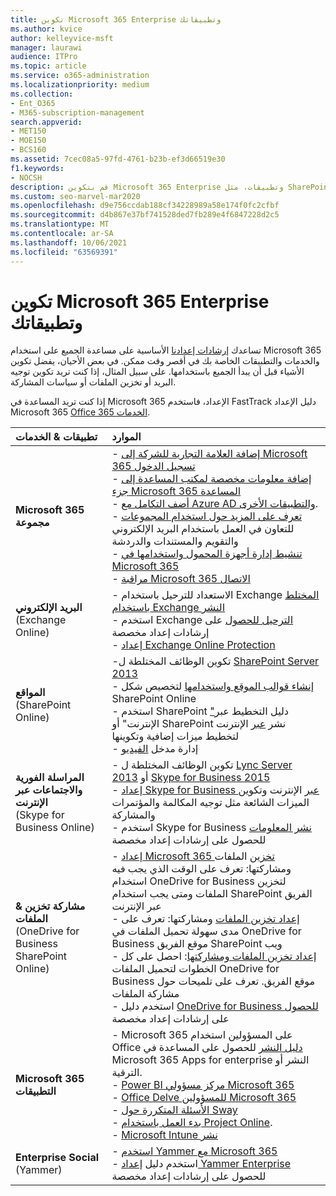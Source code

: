```yaml
---
title: تكوين Microsoft 365 Enterprise وتطبيقاتك
ms.author: kvice
author: kelleyvice-msft
manager: laurawi
audience: ITPro
ms.topic: article
ms.service: o365-administration
ms.localizationpriority: medium
ms.collection:
- Ent_O365
- M365-subscription-management
search.appverid:
- MET150
- MOE150
- BCS160
ms.assetid: 7cec08a5-97fd-4761-b23b-ef3d66519e30
f1.keywords:
- NOCSH
description: قم بتكوين Microsoft 365 Enterprise وتطبيقات، مثل SharePoint Exchange و Skype for Business.
ms.custom: seo-marvel-mar2020
ms.openlocfilehash: d9e756ccdab188cf34228989a58e174f0fc2cfbf
ms.sourcegitcommit: d4b867e37bf741528ded7fb289e4f6847228d2c5
ms.translationtype: MT
ms.contentlocale: ar-SA
ms.lasthandoff: 10/06/2021
ms.locfileid: "63569391"
---
```

# <a name="configure-microsoft-365-enterprise-services-and-applications"></a>تكوين Microsoft 365 Enterprise وتطبيقاتك

تساعدك [إرشادات إعدادنا](../admin/setup/setup.md) الأساسية على مساعدة الجميع على استخدام Microsoft 365 والخدمات والتطبيقات الخاصة بك في أقصر وقت ممكن. في بعض الأحيان، يفضل تكوين الأشياء قبل أن يبدأ الجميع باستخدامها. على سبيل المثال، إذا كنت تريد تكوين توجيه البريد أو تخزين الملفات أو سياسات المشاركة. 
  
إذا كنت تريد المساعدة في Microsoft 365 الإعداد، فاستخدم FastTrack دليل الإعداد **[](https://www.microsoft.com/fasttrack/microsoft-365)** Microsoft 365 [Office 365 الخدمات](setup-guides-for-microsoft-365.md).
  
|**تطبيقات & الخدمات**|**الموارد**|
|:-----|:-----|
|**Microsoft 365 مجموعة** |- [إضافة العلامة التجارية للشركة إلى Microsoft 365 تسجيل الدخول](https://support.office.com/article/Add-your-company-branding-to-Office-365-Sign-In-Page-a1229cdb-ce19-4da5-90c7-2b9b146aef0a) <br> - [إضافة معلومات مخصصة لمكتب المساعدة إلى جزء Microsoft 365 المساعدة](https://support.office.com/article/Add-customized-help-desk-info-to-the-Office-365-help-pane-9dd9b104-68f7-4d49-9a30-82561c7d79a3) <br> - [أضف التكامل مع Azure AD والتطبيقات الأخرى](https://support.office.com/article/Integrated-Apps-and-Azure-AD-for-Office-365-administrators-cb2250e3-451e-416f-bf4e-363549652c2a).  <br> - [تعرف على المزيد حول استخدام المجموعات](https://support.office.com/Article/Learn-more-about-groups-b565caa1-5c40-40ef-9915-60fdb2d97fa2) للتعاون في العمل باستخدام البريد الإلكتروني والتقويم والمستندات والدردشة <br> - [تنشيط إدارة أجهزة المحمول واستخدامها في Microsoft 365](https://support.office.microsoft.com/article/Manage-mobile-devices-in-Office-365-dd892318-bc44-4eb1-af00-9db5430be3cd) <br> - [مراقبة Microsoft 365 الاتصال](monitor-connectivity.md) |
|**البريد الإلكتروني** <br> (Exchange Online) | - الاستعداد للترحيل باستخدام Exchange [المختلط باستخدام Exchange النشر](https://technet.microsoft.com/exdeploy2013)  <br> - استخدم Exchange [الترحيل للحصول](https://aka.ms/office365setup) على إرشادات إعداد مخصصة  <br> - [إعداد Exchange Online Protection](/exchange/standalone-eop/set-up-your-eop-service) |
|**المواقع** <br> (SharePoint Online) | -تكوين الوظائف المختلطة ل [SharePoint Server 2013](/SharePoint/hybrid/hybrid)<br> - [إنشاء قوالب الموقع واستخدامها](https://support.office.com/article/Create-and-use-site-templates-60371B0F-00E0-4C49-A844-34759EBDD989) لتخصيص شكل SharePoint Online <br> - استخدم SharePoint ["](https://support.office.com/article/SharePoint-Online-Planning-Guide-for-Office-365-for-business-d5089cdf-3fd2-4230-acbd-20ecda2f9bb8)دليل التخطيط عبر الإنترنت" أو SharePoint نشر [عبر](https://aka.ms/spoguidance) الإنترنت لتخطيط ميزات إضافية وتكوينها <br> - إدارة مدخل [الفيديو](https://support.office.com/article/Manage-your-Office-365-Video-portal-c059465b-eba9-44e1-b8c7-8ff7793ff5da) |
|**المراسلة الفورية والاجتماعات عبر الإنترنت** <br> (Skype for Business Online) | - تكوين الوظائف المختلطة ل [Lync Server 2013](/previous-versions/office/lync-server-2013/lync-server-2013-lync-server-2013-hybrid) أو [Skype for Business 2015](/skypeforbusiness/hybrid/plan-hybrid-connectivity?bc=%2fSkypeForBusiness%2fbreadcrumb%2ftoc.json&toc=%2fSkypeForBusiness%2ftoc.json)<br> - [إعداد Skype for Business عبر](https://support.office.com/article/Set-up-Skype-for-Business-Online-40296968-e779-4259-980b-c2de1c044c6e) الإنترنت وتكوين الميزات الشائعة مثل توجيه المكالمة والمؤتمرات والمشاركة  <br> - استخدم Skype for Business [نشر المعلومات](/MicrosoftTeams/faq-journey) للحصول على إرشادات إعداد مخصصة |
| **مشاركة تخزين & الملفات** <br> (OneDrive for Business SharePoint Online) | - [إعداد Microsoft 365 تخزين](https://support.office.com/article/7aa9cdc8-2245-4218-81ee-86fa7c35f1de#BKMK_WhatDif) الملفات ومشاركتها: تعرف على الوقت الذي يجب فيه استخدام OneDrive for Business لتخزين الملفات ومتى يجب استخدام SharePoint الفريق عبر الإنترنت <br> - [إعداد تخزين الملفات](https://support.office.com/article/7aa9cdc8-2245-4218-81ee-86fa7c35f1de#BKMK_MoveDocsVideo) ومشاركتها: تعرف على مدى سهولة تحميل الملفات في OneDrive for Business موقع الفريق SharePoint ويب <br> - [إعداد تخزين الملفات ومشاركتها](https://support.office.com/article/7aa9cdc8-2245-4218-81ee-86fa7c35f1de#BKMK_Store): احصل على كل الخطوات لتحميل الملفات OneDrive for Business موقع الفريق. تعرف على تلميحات حول مشاركة الملفات <br> - استخدم دليل [OneDrive for Business للحصول](https://aka.ms/OD4Bguidance) على إرشادات إعداد مخصصة |
|**Microsoft 365 التطبيقات** | - Microsoft 365 على المسؤولين استخدام Office [دليل النشر](/deployoffice) للحصول على المساعدة في Microsoft 365 Apps for enterprise النشر أو الترقية.  <br> - [Power BI مركز مسؤولي Microsoft 365](https://support.office.com/article/Power-BI-for-Office-365-Admin-Center-Help-5e391ecb-500c-47a3-bd0f-a6173b541044) <br> - [Office Delve للمسؤولين Microsoft 365](https://support.office.com/article/Office-Delve-for-Office-365-admins-54f87a42-15a4-44b4-9df0-d36287d9531b) <br> - [الأسئلة المتكررة حول Sway](https://support.office.com/article/446380fa-25bf-47b2-996c-e12cb2f9d075) <br> - [بدء العمل باستخدام Project Online](https://support.office.com/article/Get-started-with-Project-Online-e3e5f64f-ada5-4f9d-a578-130b2d4e5f11).  <br> - [Microsoft Intune نشر](/mem/intune/) |
|**Enterprise Social** <br> (Yammer) | - [استخدم Yammer مع Microsoft 365](https://support.office.com/article/Plan-for-Yammer-integration-with-Office-365-4086681f-6de1-4d39-aa72-752b2af1cbd7)  <br> - استخدم دليل [إعداد Yammer Enterprise](https://aka.ms/yammerdeploy) للحصول على إرشادات إعداد مخصصة |